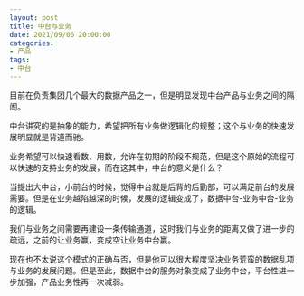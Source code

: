 ```yaml
---
layout: post
title: 中台与业务
date: 2021/09/06 20:00:00
categories:
- 产品
tags:
- 中台
---
```


目前在负责集团几个最大的数据产品之一，但是明显发现中台产品与业务之间的隔阂。

中台讲究的是抽象的能力，希望把所有业务做逻辑化的规整；这个与业务的快速发展明显就是背道而驰。

业务希望可以快速看数、用数，允许在初期的阶段不规范，但是这个原始的流程可以快速的支持业务的发展，而在这其中，中台的意义是什么？

当提出大中台，小前台的时候，觉得中台就是后背的后勤部，可以满足前台的发展需要。但是在业务越陷越深的时候，发展的逻辑变成了，数据中台-业务中台-业务的逻辑。

我们与业务之间需要再建设一条传输通道，这时我们与业务的距离又做了进一步的疏远，之前的让业务赢，变成空让业务中台赢。

现在也不太说这个模式的正确与否，但是他可以很大程度坚决业务荒蛮的数据乱项与业务的发展问题。但是至此，数据中台的服务对象变成了业务中台，平台性进一步加强，产品业务性再一次减弱。

